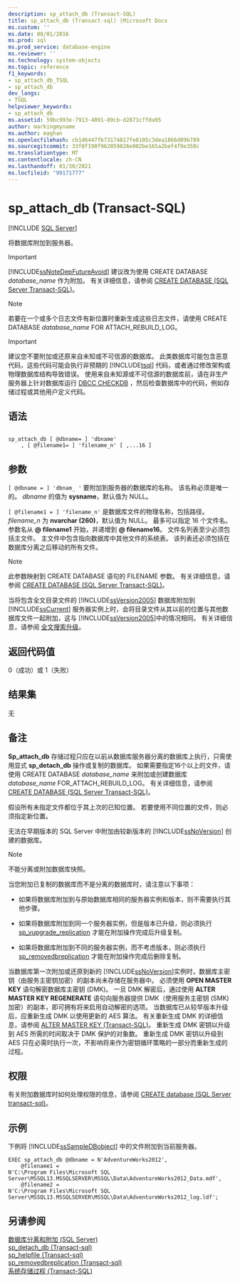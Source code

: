 ```yaml
---
description: sp_attach_db (Transact-SQL)
title: sp_attach_db (Transact-sql) |Microsoft Docs
ms.custom: ''
ms.date: 08/01/2016
ms.prod: sql
ms.prod_service: database-engine
ms.reviewer: ''
ms.technology: system-objects
ms.topic: reference
f1_keywords:
- sp_attach_db_TSQL
- sp_attach_db
dev_langs:
- TSQL
helpviewer_keywords:
- sp_attach_db
ms.assetid: 59bc993e-7913-4091-89cb-d2871cffda95
author: markingmyname
ms.author: maghan
ms.openlocfilehash: cb1d6447fb73174817fe8105c3dea1866d09b789
ms.sourcegitcommit: 33f0f190f962059826e002be165a2bef4f9e350c
ms.translationtype: MT
ms.contentlocale: zh-CN
ms.lasthandoff: 01/30/2021
ms.locfileid: "99171777"
---
```

# <a name="sp_attach_db-transact-sql"></a>sp_attach_db (Transact-SQL)
[!INCLUDE [SQL Server](../../includes/applies-to-version/sqlserver.md)]

  将数据库附加到服务器。  
  
> [!IMPORTANT]  
>  [!INCLUDE[ssNoteDepFutureAvoid](../../includes/ssnotedepfutureavoid-md.md)] 建议改为使用 CREATE DATABASE *database_name* 作为附加。 有关详细信息，请参阅 [CREATE DATABASE (SQL Server Transact-SQL)](../../t-sql/statements/create-database-transact-sql.md)。  
  
> [!NOTE]  
>  若要在一个或多个日志文件有新位置时重新生成这些日志文件，请使用 CREATE DATABASE *database_name* FOR ATTACH_REBUILD_LOG。  
  
> [!IMPORTANT]  
>  建议您不要附加或还原来自未知或不可信源的数据库。 此类数据库可能包含恶意代码，这些代码可能会执行非预期的 [!INCLUDE[tsql](../../includes/tsql-md.md)] 代码，或者通过修改架构或物理数据库结构导致错误。 使用来自未知源或不可信源的数据库前，请在非生产服务器上针对数据库运行 [DBCC CHECKDB](../../t-sql/database-console-commands/dbcc-checkdb-transact-sql.md) ，然后检查数据库中的代码，例如存储过程或其他用户定义代码。  
  
## <a name="syntax"></a>语法  
  
```  
  
sp_attach_db [ @dbname= ] 'dbname'  
    , [ @filename1= ] 'filename_n' [ ,...16 ]   
```  
  
## <a name="arguments"></a>参数  
`[ @dbname = ] 'dbnam_ '` 要附加到服务器的数据库的名称。 该名称必须是唯一的。 *dbname* 的值为 **sysname**，默认值为 NULL。  
  
`[ @filename1 = ] 'filename_n'` 是数据库文件的物理名称，包括路径。 *filename_n* 为 **nvarchar (260)**，默认值为 NULL。 最多可以指定 16 个文件名。 参数名从 **\@ filename1** 开始，并递增到 **\@ filename16**。 文件名列表至少必须包括主文件。 主文件中包含指向数据库中其他文件的系统表。 该列表还必须包括在数据库分离之后移动的所有文件。  
  
> [!NOTE]  
>  此参数映射到 CREATE DATABASE 语句的 FILENAME 参数。 有关详细信息，请参阅 [CREATE DATABASE (SQL Server Transact-SQL)](../../t-sql/statements/create-database-transact-sql.md)。  
>   
>  当将包含全文目录文件的 [!INCLUDE[ssVersion2005](../../includes/ssversion2005-md.md)] 数据库附加到 [!INCLUDE[ssCurrent](../../includes/sscurrent-md.md)] 服务器实例上时，会将目录文件从其以前的位置与其他数据库文件一起附加，这与 [!INCLUDE[ssVersion2005](../../includes/ssversion2005-md.md)]中的情况相同。 有关详细信息，请参阅 [全文搜索升级](../../relational-databases/search/upgrade-full-text-search.md)。  
  
## <a name="return-code-values"></a>返回代码值  
 0（成功）或 1（失败）  
  
## <a name="result-sets"></a>结果集  
 无  
  
## <a name="remarks"></a>备注  
 **Sp_attach_db** 存储过程只应在以前从数据库服务器分离的数据库上执行，只需使用显式 **sp_detach_db** 操作或复制的数据库。 如果需要指定16个以上的文件，请使用 CREATE DATABASE *database_name* 来附加或创建数据库 *database_name* FOR_ATTACH_REBUILD_LOG。 有关详细信息，请参阅 [CREATE DATABASE (SQL Server Transact-SQL)](../../t-sql/statements/create-database-transact-sql.md)。  
  
 假设所有未指定文件都位于其上次的已知位置。 若要使用不同位置的文件，则必须指定新位置。  
  
 无法在早期版本的 SQL Server 中附加由较新版本的 [!INCLUDE[ssNoVersion](../../includes/ssnoversion-md.md)] 创建的数据库。  
  
> [!NOTE]  
>  不能分离或附加数据库快照。  
  
 当您附加已复制的数据库而不是分离的数据库时，请注意以下事项：  
  
-   如果将数据库附加到与原始数据库相同的服务器实例和版本，则不需要执行其他步骤。  
  
-   如果将数据库附加到同一个服务器实例，但是版本已升级，则必须执行 [sp_vupgrade_replication](../../relational-databases/system-stored-procedures/sp-vupgrade-replication-transact-sql.md) 才能在附加操作完成后升级复制。  
  
-   如果将数据库附加到不同的服务器实例，而不考虑版本，则必须执行 [sp_removedbreplication](../../relational-databases/system-stored-procedures/sp-removedbreplication-transact-sql.md) 才能在附加操作完成后删除复制。  
  
 当数据库第一次附加或还原到新的 [!INCLUDE[ssNoVersion](../../includes/ssnoversion-md.md)]实例时，数据库主密钥（由服务主密钥加密）的副本尚未存储在服务器中。 必须使用 **OPEN MASTER KEY** 语句解密数据库主密钥 (DMK)。 一旦 DMK 解密后，通过使用 **ALTER MASTER KEY REGENERATE** 语句向服务器提供 DMK（使用服务主密钥 (SMK) 加密）的副本，即可拥有将来启用自动解密的选项。 当数据库已从较早版本升级后，应重新生成 DMK 以使用更新的 AES 算法。 有关重新生成 DMK 的详细信息，请参阅 [ALTER MASTER KEY (Transact-SQL)](../../t-sql/statements/alter-master-key-transact-sql.md)。 重新生成 DMK 密钥以升级到 AES 所需的时间取决于 DMK 保护的对象数。 重新生成 DMK 密钥以升级到 AES 只在必需时执行一次，不影响将来作为密钥循环策略的一部分而重新生成的过程。  
  
## <a name="permissions"></a>权限  
 有关附加数据库时如何处理权限的信息，请参阅 [CREATE database &#40;SQL Server transact-sql&#41;](../../t-sql/statements/create-database-transact-sql.md)。  
  
## <a name="examples"></a>示例  
 下例将 [!INCLUDE[ssSampleDBobject](../../includes/sssampledbobject-md.md)] 中的文件附加到当前服务器。  
  
```  
EXEC sp_attach_db @dbname = N'AdventureWorks2012',   
    @filename1 =   
N'C:\Program Files\Microsoft SQL Server\MSSQL13.MSSQLSERVER\MSSQL\Data\AdventureWorks2012_Data.mdf',   
    @filename2 =   
N'C:\Program Files\Microsoft SQL Server\MSSQL13.MSSQLSERVER\MSSQL\Data\AdventureWorks2012_log.ldf';  
```  
  
## <a name="see-also"></a>另请参阅  
 [数据库分离和附加 (SQL Server)](../../relational-databases/databases/database-detach-and-attach-sql-server.md)   
 [sp_detach_db &#40;Transact-sql&#41;](../../relational-databases/system-stored-procedures/sp-detach-db-transact-sql.md)   
 [sp_helpfile &#40;Transact-sql&#41;](../../relational-databases/system-stored-procedures/sp-helpfile-transact-sql.md)   
 [sp_removedbreplication &#40;Transact-sql&#41;](../../relational-databases/system-stored-procedures/sp-removedbreplication-transact-sql.md)   
 [系统存储过程 (Transact-SQL)](../../relational-databases/system-stored-procedures/system-stored-procedures-transact-sql.md)  
  

